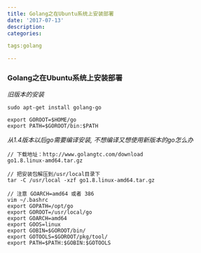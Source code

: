 ```yaml
---
title: Golang之在Ubuntu系统上安装部署
date: '2017-07-13'
description:
categories:

tags:golang

---
```


>

### Golang之在Ubuntu系统上安装部署

>

*旧版本的安装*

>

	sudo apt-get install golang-go

	export GOROOT=$HOME/go
	export PATH=$GOROOT/bin:$PATH

>

*从1.4版本以后go需要编译安装, 不想编译又想使用新版本的go怎么办*

>

	// 下载地址：http://www.golangtc.com/download
	go1.8.linux-amd64.tar.gz

	// 把安装包解压到/usr/local目录下
	tar -C /usr/local -xzf go1.8.linux-amd64.tar.gz

	// 注意 GOARCH=amd64 或者 386
	vim ~/.bashrc
	export GOPATH=/opt/go
	export GOROOT=/usr/local/go
	export GOARCH=amd64 
	export GOOS=linux
	export GOBIN=$GOROOT/bin/
	export GOTOOLS=$GOROOT/pkg/tool/
	export PATH=$PATH:$GOBIN:$GOTOOLS

>
